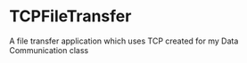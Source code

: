 # TCPFileTransfer
A file transfer application which uses TCP created for my Data Communication class

